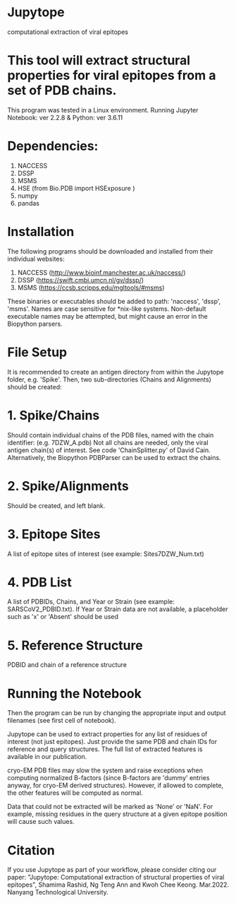 # Jupytope
computational extraction of viral epitopes
# This tool will extract structural properties for viral epitopes from a set of PDB chains.

This program was tested in a Linux environment. 
Running Jupyter Notebook: 
ver 2.2.8 & Python: ver 3.6.11

# Dependencies:
1. NACCESS
2. DSSP
3. MSMS
4. HSE (from Bio.PDB import HSExposure )
5. numpy
6. pandas


# Installation
The following programs should be downloaded and installed from their individual websites:

1. NACCESS (http://www.bioinf.manchester.ac.uk/naccess/)
2. DSSP (https://swift.cmbi.umcn.nl/gv/dssp/)
3. MSMS (https://ccsb.scripps.edu/mgltools/#msms)

These binaries or executables should be added to path: 'naccess', 'dssp', 'msms'.
Names are case sensitive for *nix-like systems. 
Non-default executable names may be attempted, but might cause an error in the Biopython parsers.

#  File Setup 

It is recommended to create an antigen directory from within the Jupytope folder, e.g. 'Spike'.
Then, two sub-directories (Chains and Alignments) should be created:

# 1. Spike/Chains
Should contain individual chains of the PDB files, named with the chain identifier: (e.g. 7DZW_A.pdb)
Not all chains are needed, only the viral antigen chain(s) of interest.
See code 'ChainSplitter.py' of David Cain. Alternatively, the Biopython PDBParser can be used to extract the chains.

# 2. Spike/Alignments
Should be created, and left blank. 
# 3. Epitope Sites
A list of epitope sites of interest (see example: Sites7DZW_Num.txt)
# 4. PDB List
A list of PDBIDs, Chains, and Year or Strain (see example: SARSCoV2_PDBID.txt). 
If Year or Strain data are not available, a placeholder such as 'x' or 'Absent' should be used
# 5. Reference Structure
PDBID and chain of a reference structure

# Running the Notebook

Then the program can be run by changing the appropriate input and output filenames (see first cell of notebook).

Jupytope can be used to extract properties for any list of residues of interest (not just epitopes). 
Just provide the same PDB and chain IDs for reference and query structures. 
The full list of extracted features is available in our publication.

cryo-EM PDB files may slow the system and raise exceptions when computing normalized B-factors (since B-factors are 'dummy' entries anyway, for cryo-EM derived structures). 
However, if allowed to complete, the other features will be computed as normal.

Data that could not be extracted will be marked as 'None' or 'NaN'.
For example, missing residues in the query structure at a given epitope position will cause such values. 


# Citation
If you use Jupytope as part of your workflow, please consider citing our paper:
"Jupytope: Computational extraction of structural properties of viral epitopes", Shamima Rashid, Ng Teng Ann and Kwoh Chee Keong. Mar.2022. Nanyang Technological University.
